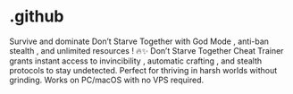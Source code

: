 # .github
Survive and dominate Don’t Starve Together with God Mode , anti-ban stealth , and unlimited resources ! 🔥✨ Don’t Starve Together Cheat Trainer grants instant access to invincibility , automatic crafting , and stealth protocols to stay undetected. Perfect for thriving in harsh worlds without grinding. Works on PC/macOS with no VPS required.
